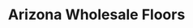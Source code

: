 ---
title: "Arizona Wholesale Floors"
url: /apache-junction/arizona-wholesale-floors/
shop: Fußböden
---